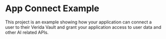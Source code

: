 # App Connect Example

This project is an example showing how your application can connect a user to their Verida Vault and grant your application access to user data and other AI related APIs.